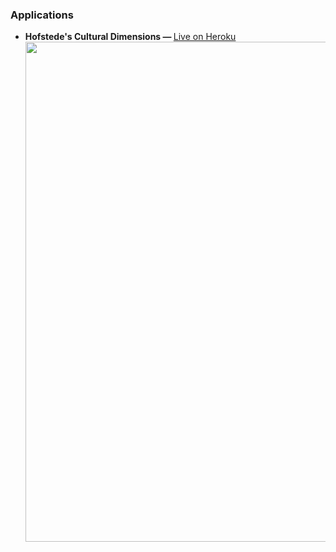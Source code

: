 ### Applications
- <b>Hofstede's Cultural Dimensions — </b><a href="https://dash-hofstede.herokuapp.com/">Live on Heroku</a> <br>
<img src="GIF" width=800></img><br><br>
